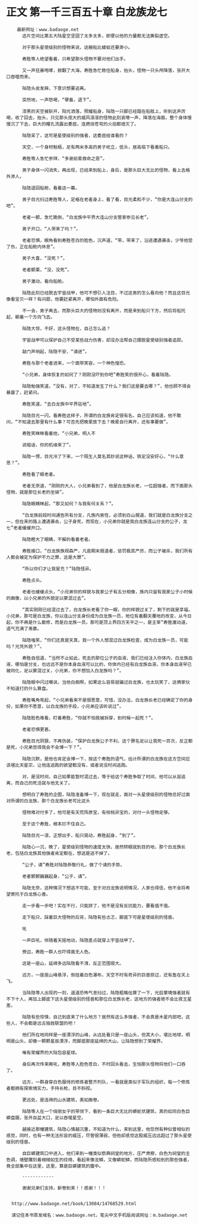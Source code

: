 # 正文 第一千三百五十章 白龙族龙七
        最新网址：www.badaoge.net
          这片空间比第五大陆星空坚固了太多太多，即便以他的力量都无法撕裂虚空。
      
          对于那头星使级别的怪物来说，这艘船比蝼蚁还要渺小。
      
          寿胜等人绝望看着，只希望那头怪物不要对他们出手。
      
          又一声狂暴咆哮，掀翻了大海，寿胜急忙稳住船身，抬头，怪物一只头颅降落，张开大口吞噬而来。
      
          陆隐头皮发麻，下意识想要逃离。
      
          突然地，一声怒喝，“孽畜，退下”。
      
          漆黑的天空被斩开，阳光洒落，照耀船身，陆隐一只脚已经踏在船舷上，听到这声厉喝，收了回去，抬头，只见那头庞大的威风凛凛的怪物此刻哀嚎一声，降落在海面，整个身体慢慢沉了下去，巨大的瞳孔流露出委屈，连燃烧苍穹的火焰都熄灭了。
      
          陆隐呆了，这可是星使级别的强者，这委屈给谁看的？
      
          天空，一个身材魁梧，足有两米多高的男子屹立，低头，居高临下看着船只。
      
          寿胜等人急忙参拜，“多谢前辈救命之恩”。
      
          男子身体一闪消失，再出现，已经来到船上，身后，是那头巨大无比的怪物，看上去格外渗人。
      
          陆隐退回船舱，看着这一幕。
      
          男子目光扫过寿胜等人，定格在老者身上，看了看，目光柔和不少，“你是大连山分支的吧”。
      
          老者一颤，急忙跪倒，“白龙族中平界大连山分支管家参见长老”。
      
          男子开口，“人带来了吗？”。
      
          老者恐惧，眼角看到寿胜苍白的脸色，沉声道，“带，带来了，沿途遭遇袭击，少爷他受了伤，正在船舱内休息”。
      
          男子大喜，“没死？”。
      
          老者颤栗，“没，没死”。
      
          男子激动，看向船舱。
      
          陆隐此刻已经脱去宇宙战甲，他可不想引人注目，不过这男的怎么看向他？而且这目光像看宝贝一样？有问题，他要赶紧离开，哪怕外面有危险。
      
          不一会，男子离去，而那头巨大的怪物则没有离开，而是来到船只下方，然后将船托起，朝着一个方向飞去。
      
          陆隐大惊，不好，这头怪物在，自己怎么逃？
      
          宇宙战甲可以保护自己不受某些战力伤害，却没办法帮自己摆脱星使级别强者追踪。
      
          敲门声响起，陆隐不安，“请进”。
      
          寿胜与那个老者进来，一个面带笑容，一个神色惶恐。
      
          “小兄弟，身体恢复的如何了？刚刚没吓到你吧”寿胜笑的很开心，看着陆隐。
      
          陆隐勉强笑道，“没有，对了，不知道发生了什么？我们这是要去哪？”，他也顾不得会暴露了，赶紧问。
      
          寿胜笑道，“去白龙族中平界驻地”。
      
          陆隐目光一闪，看寿胜这样子，所谓的白龙族肯定很有名，自己应该知道，他不敢问，“不知道去那里有什么事？可否先把晚辈放下去？晚辈自行离开，还有事要做”。
      
          寿胜笑眯眯看着他，“小兄弟，明人不
      
          说暗话，你的机缘来了”。
      
          陆隐一愣，目光冷了下来，一个陌生人莫名其妙说这种话，铁定没安好心，“什么意思？”。
      
          寿胜看了眼老者。
      
          老者无奈道，“刚刚的大人，小兄弟看到了，他是白龙族长老，一位超强者，而下面那头怪物，就是那位长老的坐骑”。
      
          陆隐眼睛眯起，“那又如何？与我有何关系？”。
      
          “白龙族前段时间通告所有分支，凡族内男性，必须到白山报道，我们就是白龙族分支之一，但在来的路上遭遇袭击，公子身死，而现在，小兄弟你就是我白龙族连山分支的公子，龙七”老者缓缓开口。
      
          陆隐瞪大了眼睛，不解的看着老者。
      
          寿胜接口，“白龙族族规森严，凡逾期未报道者，惩罚极其严厉，而公子被杀，我们所有人都会被定为保护不力之罪，这是大罪”。
      
          “所以你们才让我冒充？”陆隐怪异。
      
          寿胜点头。
      
          老者也缓缓点头，“小兄弟你的样貌与我家公子有五分相像，族内只留有我家公子小时候的画像，以小兄弟的外貌足以蒙混过去”。
      
          “其实刚刚已经混过去了，白龙族长老看了你一眼，你的样貌过关了，剩下的就是享福，小兄弟，那可是白龙族，你以连山分支身份成为白龙族一员，地位有着翻天覆地的改变，从今日起，你不再是什么散修，而是白龙族一员，那可是顶上界四方天平之一，是主宰”寿胜激动道，语气充满了羡慕。
      
          陆隐嗤笑，“你们还真是天真，我一个外人想混过白龙族检查，成为白龙族一员，可能吗？光凭外貌？”。
      
          寿胜自信道，“当然不止如此，死去的那位公子的血液，我们已经注入你体内，白龙族血液，哪怕是分支，也远远不是你本身血液可以比的，你体内已经有白龙族血液，你本身血液早已被同化，足以蒙混过关，小兄弟，你不想加入白龙族吗？”。
      
          陆隐眼中闪过嘲讽，当他白痴啊，如果这么容易就骗过白龙族，也太玩笑了，这俩家伙不知道打的什么算盘。
      
          寿胜嘴角弯起，“小兄弟看来不是很愿意，可惜，没办法，白龙族长老已经确定了你的身份，如果你不愿意，以白龙族的手段，小兄弟应该听说过”。
      
          陆隐脸色难看，盯着寿胜，“你就不怕我被拆穿，到时候一起死？”。
      
          老者恐惧更甚。
      
          寿胜目光阴狠，不再伪装，“保护白龙族公子不利，这个罪名足以让我死一百次，反正都是死，小兄弟觉得我会不会博一下？”。
      
          陆隐沉默，是他也肯定会博一下，按这个寿胜的语气，估计所谓的白龙族在这方空间应该堪比天星宗，让他连逃跑的欲望都没有，或者说没时间逃跑。
      
          对，是没时间，自己如果能暂时混过去，等于给这个寿胜争取了时间，他可以从容逃离，而自己的死活就与他无关了。
      
          想明白了寿胜的企图，陆隐准备博一下，现在就走，面对一头星使级别的怪物总好过面对所谓的白龙族，那个白龙族长老可比这头
      
          怪物难对付多了，他可是有天荒阵原宝，有核桃异宝的，对付一头怪物足够。
      
          至于这个寿胜，根本拦不住自己。
      
          陆隐目光一凛，正想出手，船只晃动，寿胜起身，“到了”。
      
          陆隐心一沉，晚了，星使级别怪物的速度太快，居然转眼就到目的地，那个白龙族长老，包括白龙族其他强者肯定都在，想逃是逃不掉了。
      
          “公子，请”寿胜对陆隐恭敬行礼，做了个请的手势。
      
          老者颤颤巍巍起身，“公子，请”。
      
          陆隐无奈，这种情况下想逃不可能，至于对白龙族说明情况，人家也得信，他不会将希望寄托于白龙族心善。
      
          走一步看一步吧！实在不行，只能拼了，他不是没有反抗能力，要看值不值。
      
          走下船只，踩着巨大怪物的后背，陆隐有些忐忑，脚底下可是星使级别的怪兽。
      
          吼
      
          一声巨吼，伴随着天摇地动，陆隐差点就穿上宇宙战甲了。
      
          旁边，寿胜一群人也吓得面无人色。
      
          这是一座山，延绵多远陆隐看不清，反正范围很大。
      
          远方，一座座山峰悬浮，倒挂着白色瀑布，天空不时有奇异的巨兽掠过，还有鱼在天上飞。
      
          当陆隐等人出现的一刻，道道恐怖气息扫过，陆隐粗略估算了一下，光启蒙境强者就有不下十人，再加上脚底下这头星使级别的怪兽和那位白龙族长老，这地方的强者绝不会比夜王星差。
      
          陆隐有些惊悚，自己到底来了什么地方？居然有这么多强者，不会真是木星内部吧，这些人，不会都是远古独姓联盟的吧！
      
          他们所在地同样是一座漂浮的山峰，从远处看只是一座山头，但其大小，堪比地球，明明是山头，却像一颗颗星辰漂浮，而脚底那座延绵的大山，让陆隐想到了荣耀界。
      
          唯有荣耀界的大陆包容星球。
      
          身后再次传来嘶吼，寿胜等人脸色苍白，不时回头看去，生怕那头怪物将他们一口吞了。
      
          远方，一群身穿白色服侍的修炼者整齐列队，一看就是类似于军队的组织，每一个修炼者都拥有探索境实力，手持长枪，目不斜视。
      
          更远处，是连绵的山水建筑，美如画卷。
      
          陆隐等人在一个俏丽女子的带领下，看到一条巨大无比的蟒蛇状建筑，真的如同白色巨蟒盘踞，张开血盆大口，足以吞噬星空。
      
          越接近那幢建筑，陆隐心情越沉重，不知道为什么，来到这里，他忽然有种似曾相似的感觉，同时，也有一种无法形容的威压，尽管很薄弱，但他却感觉这股威压远远超过了那头星使级别的怪兽。
      
          自巨蟒建筑口中进入，他们来到一幢类似祭典祠堂的地方，庄严肃穆，白色为祠堂的主色调，墙壁雕刻着栩栩如生的纹络，看起来像龙鳞，又像蟒蛇鳞，而陆隐所感知到的那些强者，竟全部集中在这里，这里，算是巨蟒建筑的腹中。
      
          ------------
      
          谢谢兄弟们支持，新卷到来！！感谢！！！
      
      
      http://www.badaoge.net/book/13084/14768529.html
      
      请记住本书首发域名：www.badaoge.net。笔尖中文手机版阅读网址：m.badaoge.net